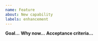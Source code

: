 ```yaml
---
name: Feature
about: New capability
labels: enhancement
---
```

**Goal…**
**Why now…**
**Acceptance criteria…**
